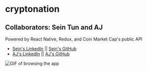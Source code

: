 # cryptonation

## Collaborators: Sein Tun and AJ

Powered by React Native, Redux, and Coin Market Cap's public API

- [Sein's LinkedIn] || [Sein's GitHub]
- [AJ's LinkedIn] || [AJ's GitHub]

![GIF of browsing the app](https://media.giphy.com/media/nqPfITBdURaAyU8yqG/giphy.gif)

[sein's linkedin]: https://www.linkedin.com/in/seintun
[sein's github]: https://www.linkedin.com/in/seintun
[aj's linkedin]: https://www.linkedin.com/in/ajarriola
[aj's github]: https://github.com/angelo-james
